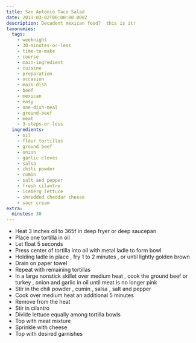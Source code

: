 ```yaml
---
title: San Antonio Taco Salad
date: 2011-03-02T00:00:00.000Z
description: Decadent mexican food?  this is it!
taxonomies:
  tags:
    - weeknight
    - 30-minutes-or-less
    - time-to-make
    - course
    - main-ingredient
    - cuisine
    - preparation
    - occasion
    - main-dish
    - beef
    - mexican
    - easy
    - one-dish-meal
    - ground-beef
    - meat
    - 3-steps-or-less
  ingredients:
    - oil
    - flour tortillas
    - ground beef
    - onion
    - garlic cloves
    - salsa
    - chili powder
    - cumin
    - salt and pepper
    - fresh cilantro
    - iceberg lettuce
    - shredded cheddar cheese
    - sour cream
extra:
  minutes: 30
---
```

 - Heat 3 inches oil to 365f in deep fryer or deep saucepan
 - Place one tortilla in oil
 - Let float 5 seconds
 - Press center of tortilla into oil with metal ladle to form bowl
 - Holding ladle in place , fry 1 to 2 minutes , or until lightly golden brown
 - Drain on paper towel
 - Repeat with remaining tortillas
 - In a large nonstick skillet over medium heat , cook the ground beef or turkey , onion and garlic in oil until meat is no longer pink
 - Stir in the chili powder , cumin , salsa , salt and pepper
 - Cook over medium heat an additional 5 minutes
 - Remove from the heat
 - Stir in cilantro
 - Divide lettuce equally among tortilla bowls
 - Top with meat mixture
 - Sprinkle with cheese
 - Top with desired garnishes
